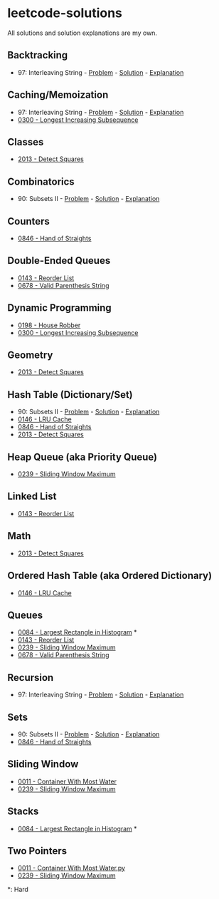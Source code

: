 # leetcode-solutions

All solutions and solution explanations are my own.

## Backtracking
- 97: Interleaving String - [Problem](https://leetcode.com/problems/interleaving-string/description/) - [Solution](0097_Interleaving_String.py) - [Explanation](https://tinyurl.com/a9ujkfjc)


## Caching/Memoization
- 97: Interleaving String - [Problem](https://leetcode.com/problems/interleaving-string/description/) - [Solution](0097_Interleaving_String.py) - [Explanation](https://tinyurl.com/a9ujkfjc)
- [0300 - Longest Increasing Subsequence](0300_Longest_Increasing_Subsequence.py)


## Classes
- [2013 - Detect Squares](2013_Detect_Squares.py)


## Combinatorics
- 90: Subsets II - [Problem](https://leetcode.com/problems/subsets-ii/description/) - [Solution](0090_Subsets_II.py) - [Explanation](https://tinyurl.com/3vfhhruu)


## Counters
- [0846 - Hand of Straights](0846_Hand_of_Straights.py)


## Double-Ended Queues
- [0143 - Reorder List](0143_Reorder_List.py)
- [0678 - Valid Parenthesis String](0678_Valid_Parenthesis_String.py)


## Dynamic Programming
- [0198 - House Robber](0198_House_Robber.py)
- [0300 - Longest Increasing Subsequence](0300_Longest_Increasing_Subsequence.py)


## Geometry
- [2013 - Detect Squares](2013_Detect_Squares.py)


## Hash Table (Dictionary/Set)
- 90: Subsets II - [Problem](https://leetcode.com/problems/subsets-ii/description/) - [Solution](0090_Subsets_II.py) - [Explanation](https://tinyurl.com/3vfhhruu)
- [0146 - LRU Cache](0146_LRU_Cache.py)
- [0846 - Hand of Straights](0846_Hand_of_Straights.py)
- [2013 - Detect Squares](2013_Detect_Squares.py)


## Heap Queue (aka Priority Queue)
- [0239 - Sliding Window Maximum](0239_Sliding_Window_Maximum.py)


## Linked List
- [0143 - Reorder List](0143_Reorder_List.py)


## Math
- [2013 - Detect Squares](2013_Detect_Squares.py)


## Ordered Hash Table (aka Ordered Dictionary)
- [0146 - LRU Cache](0146_LRU_Cache.py)


## Queues
- [0084 - Largest Rectangle in Histogram](0084_Largest_Rectangle_in_Histogram.py) *
- [0143 - Reorder List](0143_Reorder_List.py)
- [0239 - Sliding Window Maximum](0239_Sliding_Window_Maximum.py)
- [0678 - Valid Parenthesis String](0678_Valid_Parenthesis_String.py)


## Recursion
- 97: Interleaving String - [Problem](https://leetcode.com/problems/interleaving-string/description/) - [Solution](0097_Interleaving_String.py) - [Explanation](https://tinyurl.com/a9ujkfjc)


## Sets
- 90: Subsets II - [Problem](https://leetcode.com/problems/subsets-ii/description/) - [Solution](0090_Subsets_II.py) - [Explanation](https://tinyurl.com/3vfhhruu)
- [0846 - Hand of Straights](0846_Hand_of_Straights.py)


## Sliding Window
- [0011 - Container With Most Water](0011_Container_With_Most_Water.py)
- [0239 - Sliding Window Maximum](0239_Sliding_Window_Maximum.py)


## Stacks
- [0084 - Largest Rectangle in Histogram](0084_Largest_Rectangle_in_Histogram.py) *


## Two Pointers
- [0011 - Container With Most Water.py](0011_Container_With_Most_Water.py)
- [0239 - Sliding Window Maximum](0239_Sliding_Window_Maximum.py)

*: Hard
